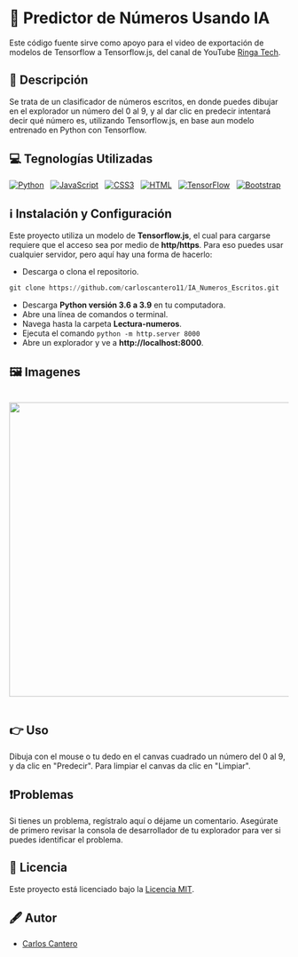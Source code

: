 # 📌 Predictor de Números Usando IA

Este código fuente sirve como apoyo para el video de exportación de modelos de Tensorflow a Tensorflow.js, del canal de YouTube [Ringa Tech](https://youtube.com/RingaTech).

## 📜 Descripción
Se trata de un clasificador de números escritos, en donde puedes dibujar en el explorador un número del 0 al 9, y al dar clic en predecir intentará decir qué número es, utilizando Tensorflow.js, en base aun modelo entrenado en Python con Tensorflow.

## 💻 Tegnologías Utilizadas
<div>

[![Python](https://img.shields.io/badge/Python-3776AB?style=for-the-badge&logo=python&logoColor=white)](https://www.python.org/) &nbsp;
[![JavaScript](https://img.shields.io/badge/JavaScript-F7DF1E?style=for-the-badge&logo=javascript&logoColor=black)](https://developer.mozilla.org/en-US/docs/Web/JavaScript) &nbsp;
[![CSS3](https://img.shields.io/badge/CSS3-1572B6?style=for-the-badge&logo=css3&logoColor=white)](https://www.w3.org/Style/CSS/) &nbsp;
[![HTML](https://img.shields.io/badge/HTML-FF5733?style=for-the-badge&logo=html5&logoColor=white)](https://www.w3schools.com/html/) &nbsp;
[![TensorFlow](https://img.shields.io/badge/TensorFlow-FF6F00.svg?style=for-the-badge&logo=TensorFlow&logoColor=white)](https://www.tensorflow.org/?hl=es-419) &nbsp;
[![Bootstrap](https://img.shields.io/badge/Bootstrap-7952B3.svg?style=for-the-badge&logo=Bootstrap&logoColor=white)](https://getbootstrap.com/) &nbsp;

</div>


## ℹ️ Instalación y Configuración
Este proyecto utiliza un modelo de **Tensorflow.js**, el cual para cargarse requiere que el acceso sea por medio de **http/https**. Para eso puedes usar cualquier servidor, pero aquí hay una forma de hacerlo:

- Descarga o clona el repositorio.
```py
git clone https://github.com/carloscantero11/IA_Numeros_Escritos.git
```
- Descarga **Python versión 3.6 a 3.9** en tu computadora. 
- Abre una línea de comandos o terminal.
- Navega hasta la carpeta **Lectura-numeros**.
- Ejecuta el comando `python -m http.server 8000`
- Abre un explorador y ve a **http://localhost:8000**.

## 🖼️ Imagenes
<br/>

<div align="center">
<img src="https://github.com/user-attachments/assets/f8a087b1-749e-4054-b471-0c961201cf6e"  width="730"  height="530"/> 
</div>

<br/>

## 👉 Uso

Dibuja con el mouse o tu dedo en el canvas cuadrado un número del 0 al 9, y da clic en "Predecir". Para limpiar el canvas da clic en "Limpiar".

## ❗Problemas
Si tienes un problema, regístralo aquí o déjame un comentario. Asegúrate de primero revisar la consola de desarrollador de tu explorador para ver si puedes identificar el problema.

## 📝 Licencia

Este proyecto está licenciado bajo la [Licencia MIT](LICENSE).

## 🖋️ Autor

- [Carlos Cantero](https://github.com/carloscantero11)
